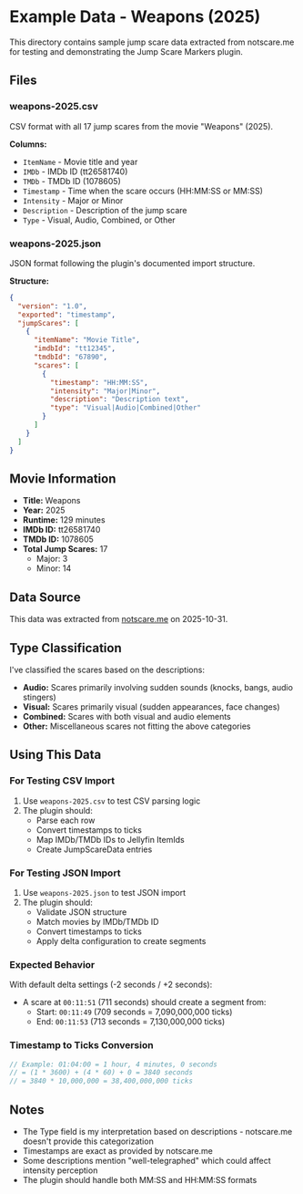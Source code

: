 # Example Data - Weapons (2025)

This directory contains sample jump scare data extracted from notscare.me for testing and demonstrating the Jump Scare Markers plugin.

## Files

### weapons-2025.csv
CSV format with all 17 jump scares from the movie "Weapons" (2025).

**Columns:**
- `ItemName` - Movie title and year
- `IMDb` - IMDb ID (tt26581740)
- `TMDb` - TMDb ID (1078605)
- `Timestamp` - Time when the scare occurs (HH:MM:SS or MM:SS)
- `Intensity` - Major or Minor
- `Description` - Description of the jump scare
- `Type` - Visual, Audio, Combined, or Other

### weapons-2025.json
JSON format following the plugin's documented import structure.

**Structure:**
```json
{
  "version": "1.0",
  "exported": "timestamp",
  "jumpScares": [
    {
      "itemName": "Movie Title",
      "imdbId": "tt12345",
      "tmdbId": "67890",
      "scares": [
        {
          "timestamp": "HH:MM:SS",
          "intensity": "Major|Minor",
          "description": "Description text",
          "type": "Visual|Audio|Combined|Other"
        }
      ]
    }
  ]
}
```

## Movie Information

- **Title:** Weapons
- **Year:** 2025
- **Runtime:** 129 minutes
- **IMDb ID:** tt26581740
- **TMDb ID:** 1078605
- **Total Jump Scares:** 17
  - Major: 3
  - Minor: 14

## Data Source

This data was extracted from [notscare.me](https://notscare.me/movies/jump-scares-in-weapons-2025) on 2025-10-31.

## Type Classification

I've classified the scares based on the descriptions:

- **Audio:** Scares primarily involving sudden sounds (knocks, bangs, audio stingers)
- **Visual:** Scares primarily visual (sudden appearances, face changes)
- **Combined:** Scares with both visual and audio elements
- **Other:** Miscellaneous scares not fitting the above categories

## Using This Data

### For Testing CSV Import
1. Use `weapons-2025.csv` to test CSV parsing logic
2. The plugin should:
   - Parse each row
   - Convert timestamps to ticks
   - Map IMDb/TMDb IDs to Jellyfin ItemIds
   - Create JumpScareData entries

### For Testing JSON Import
1. Use `weapons-2025.json` to test JSON import
2. The plugin should:
   - Validate JSON structure
   - Match movies by IMDb/TMDb ID
   - Convert timestamps to ticks
   - Apply delta configuration to create segments

### Expected Behavior

With default delta settings (-2 seconds / +2 seconds):
- A scare at `00:11:51` (711 seconds) should create a segment from:
  - Start: `00:11:49` (709 seconds = 7,090,000,000 ticks)
  - End: `00:11:53` (713 seconds = 7,130,000,000 ticks)

### Timestamp to Ticks Conversion

```csharp
// Example: 01:04:00 = 1 hour, 4 minutes, 0 seconds
// = (1 * 3600) + (4 * 60) + 0 = 3840 seconds
// = 3840 * 10,000,000 = 38,400,000,000 ticks
```

## Notes

- The Type field is my interpretation based on descriptions - notscare.me doesn't provide this categorization
- Timestamps are exact as provided by notscare.me
- Some descriptions mention "well-telegraphed" which could affect intensity perception
- The plugin should handle both MM:SS and HH:MM:SS formats
